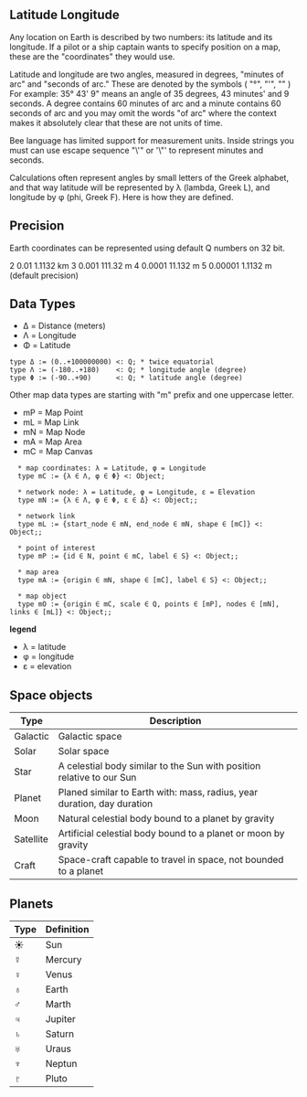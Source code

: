 ## Latitude Longitude

Any location on Earth is described by two numbers: its latitude and its longitude. If a pilot or a ship captain wants to specify position on a map, these are the "coordinates" they would use.

Latitude and longitude are two angles, measured in degrees, "minutes of arc" and "seconds of arc." These are denoted by the symbols ( "°",   "'",   ""  ) For example: 35° 43' 9" means an angle of 35 degrees, 43 minutes' and 9 seconds. A degree contains 60 minutes of arc and a minute contains 60 seconds of arc and you may omit the words "of arc" where the context makes it absolutely clear that these are not units of time.

Bee language has limited support for measurement units. Inside strings you must can use escape sequence "\\'" or '\\"' to represent minutes and seconds. 

Calculations often represent angles by small letters of the Greek alphabet, and that way latitude will be represented by λ (lambda, Greek L), and longitude by φ (phi, Greek F). Here is how they are defined. 

## Precision

Earth coordinates can be represented using default Q numbers on 32 bit.

2	0.01	1.1132 km
3	0.001	111.32 m
4	0.0001	11.132 m
5	0.00001	1.1132 m (default precision)

## Data Types

* Δ = Distance (meters)
* Λ = Longitude
* Φ = Latitude

```
type Δ := (0..+100000000) <: Q; * twice equatorial
type Λ := (-180..+180)    <: Q; * longitude angle (degree)
type Φ := (-90..+90)      <: Q; * latitude angle (degree)
```

Other map data types are starting with "m" prefix and one uppercase letter.

* mP  = Map Point
* mL  = Map Link
* mN  = Map Node
* mA  = Map Area
* mC  = Map Canvas

```
  * map coordinates: λ = Latitude, φ = Longitude 
  type mC := {λ ∈ Λ, φ ∈ Φ} <: Object;
  
  * network node: λ = Latitude, φ = Longitude, ε = Elevation
  type mN := {λ ∈ Λ, φ ∈ Φ, ε ∈ Δ} <: Object;;             
 
  * network link
  type mL := {start_node ∈ mN, end_node ∈ mN, shape ∈ [mC]} <: Object;;
  
  * point of interest
  type mP := {id ∈ N, point ∈ mC, label ∈ S} <: Object;;

  * map area 
  type mA := {origin ∈ mN, shape ∈ [mC], label ∈ S} <: Object;;
  
  * map object
  type mO := {origin ∈ mC, scale ∈ Q, points ∈ [mP], nodes ∈ [mN], links ∈ [mL]} <: Object;;
```

**legend**

* λ = latitude
* φ = longitude
* ε = elevation

## Space objects

Type     | Description
---------|-------------------------------------------------------------------------
Galactic | Galactic space
Solar    | Solar space
Star     | A celestial body similar to the Sun with position relative to our Sun
Planet   | Planed similar to Earth with: mass, radius, year duration, day duration
Moon     | Natural celestial body bound to a planet by gravity
Satellite| Artificial celestial body bound to a planet or moon by gravity
Craft    | Space-craft capable to travel in space, not bounded to a planet


## Planets

Type   | Definition
-------|---------------------------------------------------------------------------
☀      | Sun
☿      | Mercury
♀      | Venus
♁      | Earth
♂      | Marth
♃      | Jupiter
♄      | Saturn
♅      | Uraus      
♆      | Neptun
♇      | Pluto
